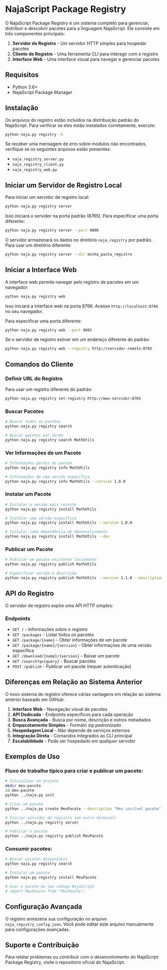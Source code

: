 # NajaScript Package Registry

O NajaScript Package Registry é um sistema completo para gerenciar, distribuir e descobrir pacotes para a linguagem NajaScript. Ele consiste em três componentes principais:

1. **Servidor de Registro** - Um servidor HTTP simples para hospedar pacotes
2. **Cliente de Registro** - Uma ferramenta CLI para interagir com o registro
3. **Interface Web** - Uma interface visual para navegar e gerenciar pacotes

## Requisitos

- Python 3.6+
- NajaScript Package Manager

## Instalação

Os arquivos do registro estão incluídos na distribuição padrão do NajaScript. Para verificar se eles estão instalados corretamente, execute:

```bash
python naja.py registry -h
```

Se receber uma mensagem de erro sobre módulos não encontrados, verifique se os seguintes arquivos estão presentes:

- `naja_registry_server.py`
- `naja_registry_client.py`
- `naja_registry_web.py`

## Iniciar um Servidor de Registro Local

Para iniciar um servidor de registro local:

```bash
python naja.py registry server
```

Isso iniciará o servidor na porta padrão (8765). Para especificar uma porta diferente:

```bash
python naja.py registry server --port 9000
```

O servidor armazenará os dados no diretório `naja_registry` por padrão. Para usar um diretório diferente:

```bash
python naja.py registry server --dir minha_pasta_registro
```

## Iniciar a Interface Web

A interface web permite navegar pelo registro de pacotes em um navegador:

```bash
python naja.py registry web
```

Isso iniciará a interface web na porta 8766. Acesse `http://localhost:8766` no seu navegador.

Para especificar uma porta diferente:

```bash
python naja.py registry web --port 9001
```

Se o servidor de registro estiver em um endereço diferente do padrão:

```bash
python naja.py registry web --registry http://servidor-remoto:8765
```

## Comandos do Cliente

### Definir URL do Registro

Para usar um registro diferente do padrão:

```bash
python naja.py registry set-registry http://meu-servidor:8765
```

### Buscar Pacotes

```bash
# Buscar todos os pacotes
python naja.py registry search

# Buscar pacotes por termo
python naja.py registry search MathUtils
```

### Ver Informações de um Pacote

```bash
# Informações gerais do pacote
python naja.py registry info MathUtils

# Informações de uma versão específica
python naja.py registry info MathUtils --version 1.0.0
```

### Instalar um Pacote

```bash
# Instalar a versão mais recente
python naja.py registry install MathUtils

# Instalar uma versão específica
python naja.py registry install MathUtils --version 1.0.0

# Instalar como dependência de desenvolvimento
python naja.py registry install MathUtils --dev
```

### Publicar um Pacote

```bash
# Publicar um pacote existente localmente
python naja.py registry publish MathUtils

# Especificar versão e descrição
python naja.py registry publish MathUtils --version 1.1.0 --description "Biblioteca de matemática avançada"
```

## API do Registro

O servidor de registro expõe uma API HTTP simples:

### Endpoints

- `GET /` - Informações sobre o registro
- `GET /packages` - Listar todos os pacotes
- `GET /package/{name}` - Obter informações de um pacote
- `GET /package/{name}/{version}` - Obter informações de uma versão específica
- `GET /download/{name}/{version}` - Baixar um pacote
- `GET /search?q={query}` - Buscar pacotes
- `POST /publish` - Publicar um pacote (requer autenticação)

## Diferenças em Relação ao Sistema Anterior

O novo sistema de registro oferece várias vantagens em relação ao sistema anterior baseado em GitHub:

1. **Interface Web** - Navegação visual de pacotes
2. **API Dedicada** - Endpoints específicos para cada operação
3. **Busca Avançada** - Busca por nome, descrição e outros metadados
4. **Empacotamento Simples** - Formato zip padronizado
5. **Hospedagem Local** - Não depende de serviços externos
6. **Integração Direta** - Comandos integrados ao CLI principal
7. **Escalabilidade** - Pode ser hospedado em qualquer servidor

## Exemplos de Uso

### Fluxo de trabalho típico para criar e publicar um pacote:

```bash
# Inicializar um projeto
mkdir meu-pacote
cd meu-pacote
python ../naja.py init

# Criar um pacote
python ../naja.py create MeuPacote --description "Meu incrível pacote"

# Iniciar servidor de registro (em outro terminal)
python ../naja.py registry server

# Publicar o pacote
python ../naja.py registry publish MeuPacote
```

### Consumir pacotes:

```bash
# Buscar pacotes disponíveis
python naja.py registry search

# Instalar um pacote
python naja.py registry install MeuPacote

# Usar o pacote em seu código NajaScript
# import MeuPacote from "MeuPacote";
```

## Configuração Avançada

O registro armazena sua configuração no arquivo `naja_registry_config.json`. Você pode editar este arquivo manualmente para configurações avançadas.

## Suporte e Contribuição

Para relatar problemas ou contribuir com o desenvolvimento do NajaScript Package Registry, visite o repositório oficial do NajaScript. 